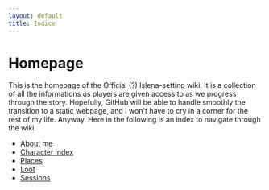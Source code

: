 ```yaml
---
layout: default
title: Indice
---
```


# Homepage

This is the homepage of the Official (?) Islena-setting wiki. It is a collection of all the informations us players are given access to as we progress through the story. 
Hopefully, GitHub will be able to handle smoothly the transition to a static webpage, and I won't have to cry in a corner for the rest of my life.
Anyway. Here in the following is an index to navigate through the wiki.

- [About me](about.md)
- [Character index](Characterindex.md)
- [Places](Places/Places.md)
- [Loot](Loot/Loot.md)
- [Sessions](Sessioni/Logsession.md)


